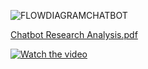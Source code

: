 ![FLOWDIAGRAMCHATBOT](https://github.com/user-attachments/assets/9b5051ea-5053-4f97-bf90-cc5a1a03c300)



[Chatbot Research Analysis.pdf](https://github.com/user-attachments/files/17774310/Chatbot.Research.Analysis.pdf)

[![Watch the video](https://img.youtube.com/vi/VIDEO_ID/maxresdefault.jpg)](https://youtu.be/uMDAjc06sPM)
